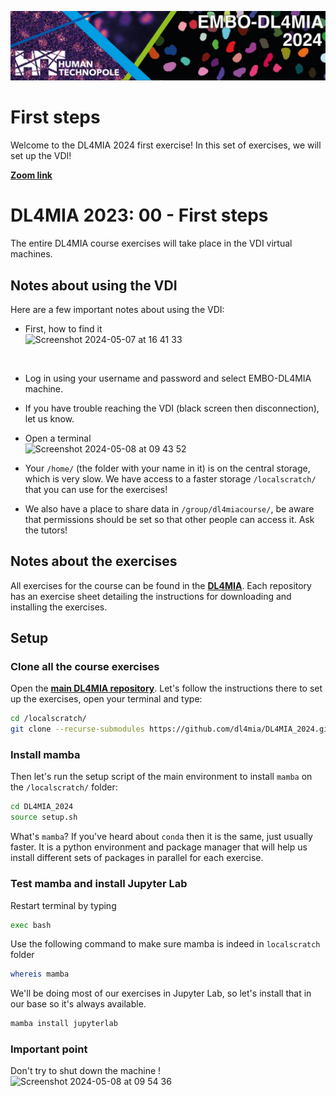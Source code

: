 ![Banner](https://raw.githubusercontent.com/dl4mia/.github/2024/img/DL4MIA_banner_2024.png)



# First steps


Welcome to the DL4MIA 2024 first exercise! In this set of exercises, we will set up the VDI!

[**Zoom link**](bit.ly/dl4mia2024)

# DL4MIA 2023: 00 - First steps


The entire DL4MIA course exercises will take place in the VDI virtual machines. 

## Notes about using the VDI

Here are a few important notes about using the VDI:<br />
- First, how to find it <br />
![Screenshot 2024-05-07 at 16 41 33](https://github.com/dl4mia/00_first_steps/assets/16350783/01a9a844-14db-465a-b227-6f400982c01a)
<br />

- Log in using your username and password and select EMBO-DL4MIA machine.
- If you have trouble reaching the VDI (black screen then disconnection), let us know.
- Open a terminal <br />
<img width="316" alt="Screenshot 2024-05-08 at 09 43 52" src="https://github.com/dl4mia/00_first_steps/assets/16350783/93aca7ee-6110-4404-bc67-3f2db904c94d"> <br />

- Your `/home/` (the folder with your name in it) is on the central storage, which is very slow. We have access to a faster storage `/localscratch/` that you can use for the exercises!
- We also have a place to share data in `/group/dl4miacourse/`, be aware that permissions should be set so that other people can access it. Ask the tutors!


## Notes about the exercises

All exercises for the course can be found in the [**DL4MIA**](https://github.com/dl4mia/DL4MIA_2024/tree/main). Each repository has an exercise sheet detailing the instructions for downloading and installing the exercises.


## Setup


### Clone all the course exercises

Open the [**main DL4MIA repository**](https://github.com/dl4mia/DL4MIA_2024/tree/main). Let's follow the instructions there to set up the exercises,
open your terminal and type:

```bash
cd /localscratch/
git clone --recurse-submodules https://github.com/dl4mia/DL4MIA_2024.git
```

### Install mamba

Then let's run the setup script of the main environment to install `mamba` on the `/localscratch/` folder:

```bash
cd DL4MIA_2024
source setup.sh
```

What's `mamba`? If you've heard about `conda` then it is the same, just usually faster. It is a python environment and package manager that will help us install different sets of packages in parallel for each exercise.

### Test mamba and install Jupyter Lab

Restart terminal by typing 
```bash
exec bash
```
Use the following command to make sure mamba is indeed in `localscratch` folder 
```bash
whereis mamba
```

We'll be doing most of our exercises in Jupyter Lab, so let's install that in our base so it's always available. 

```bash
mamba install jupyterlab
```

### Important point
Don't try to shut down the machine ! <br />
<img width="312" alt="Screenshot 2024-05-08 at 09 54 36" src="https://github.com/dl4mia/00_first_steps/assets/16350783/fcf7af09-f645-4bbe-a904-fa88e85f92cc">


